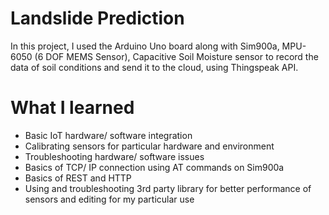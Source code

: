 # Landslide Prediction

In this project, I used the Arduino Uno board along with Sim900a, MPU-6050 (6 DOF MEMS Sensor), Capacitive Soil Moisture sensor to record the data of soil conditions and send it to the cloud, using Thingspeak API.

# What I learned

* Basic IoT hardware/ software integration
* Calibrating sensors for particular hardware and environment
* Troubleshooting hardware/ software issues
* Basics of TCP/ IP connection using AT commands on Sim900a
* Basics of REST and HTTP
* Using and troubleshooting 3rd party library for better performance of sensors and editing for my particular use
